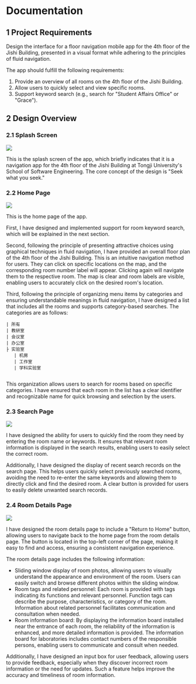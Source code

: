 # Documentation

## 1 Project Requirements

Design the interface for a floor navigation mobile app for the 4th floor of the Jishi Building, presented in a visual format while adhering to the principles of fluid navigation.

The app should fulfill the following requirements:

1. Provide an overview of all rooms on the 4th floor of the Jishi Building.
2. Allow users to quickly select and view specific rooms.
3. Support keyword search (e.g., search for "Student Affairs Office" or "Grace").

## 2 Design Overview

### 2.1 Splash Screen

![](https://github.com/guangnianyuji/Human-Computer-Interaction/blob/main/Lab4/pagepicture/%E5%BC%80%E5%B1%8F.png?raw=true)

This is the splash screen of the app, which briefly indicates that it is a navigation app for the 4th floor of the Jishi Building at Tongji University's School of Software Engineering. The core concept of the design is "Seek what you seek."

### 2.2 Home Page

 ![](https://github.com/guangnianyuji/Human-Computer-Interaction/blob/main/Lab4/pagepicture/%E4%B8%BB%E9%A1%B5.png?raw=true)

This is the home page of the app.

First, I have designed and implemented support for room keyword search, which will be explained in the next section.

Second, following the principle of presenting attractive choices using graphical techniques in fluid navigation, I have provided an overall floor plan of the 4th floor of the Jishi Building. This is an intuitive navigation method for users. They can click on specific locations on the map, and the corresponding room number label will appear. Clicking again will navigate them to the respective room. The map is clear and room labels are visible, enabling users to accurately click on the desired room's location.

Third, following the principle of organizing menu items by categories and ensuring understandable meanings in fluid navigation, I have designed a list that includes all the rooms and supports category-based searches. The categories are as follows:

```
| 所有
| 教研室
| 会议室
| 办公室
├ 实验室
   | 机房
   | 工作室
   | 学科实验室
 
```

This organization allows users to search for rooms based on specific categories. I have ensured that each room in the list has a clear identifier and recognizable name for quick browsing and selection by the users.

### 2.3 Search Page

![](https://github.com/guangnianyuji/Human-Computer-Interaction/blob/main/Lab4/pagepicture/%E6%90%9C%E7%B4%A2.png?raw=true)

I have designed the ability for users to quickly find the room they need by entering the room name or keywords. It ensures that relevant room information is displayed in the search results, enabling users to easily select the correct room.

Additionally, I have designed the display of recent search records on the search page. This helps users quickly select previously searched rooms, avoiding the need to re-enter the same keywords and allowing them to directly click and find the desired room. A clear button is provided for users to easily delete unwanted search records.

### 2.4 Room Details Page

![](https://github.com/guangnianyuji/Human-Computer-Interaction/blob/main/Lab4/pagepicture/%E8%AF%A6%E7%BB%86%E4%BF%A1%E6%81%AF.png?raw=true)

I have designed the room details page to include a "Return to Home" button, allowing users to navigate back to the home page from the room details page. The button is located in the top-left corner of the page, making it easy to find and access, ensuring a consistent navigation experience.

The room details page includes the following information:

- Sliding window display of room photos, allowing users to visually understand the appearance and environment of the room. Users can easily switch and browse different photos within the sliding window.
- Room tags and related personnel: Each room is provided with tags indicating its functions and relevant personnel. Function tags can describe the purpose, characteristics, or category of the room. Information about related personnel facilitates communication and consultation when needed.
- Room information board: By displaying the information board installed near the entrance of each room, the reliability of the information is enhanced, and more detailed information is provided. The information board for laboratories includes contact numbers of the responsible persons, enabling users to communicate and consult when needed.

Additionally, I have designed an input box for user feedback, allowing users to provide feedback, especially when they discover incorrect room information or the need for updates. Such a feature helps improve the accuracy and timeliness of room information.